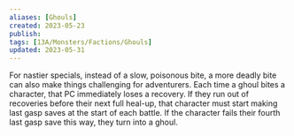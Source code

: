 ```yaml
---
aliases: [Ghouls]
created: 2023-05-23
publish: 
tags: [13A/Monsters/Factions/Ghouls]
updated: 2023-05-31
---
```


For nastier specials, instead of a slow, poisonous bite, a more deadly bite can also make things challenging for adventurers. Each time a ghoul bites a character, that PC immediately loses a recovery. If they run out of recoveries before their next full heal-up, that character must start making last gasp saves at the start of each battle. If the character fails their fourth last gasp save this way, they turn into a ghoul.